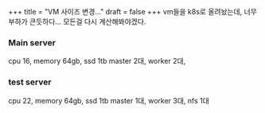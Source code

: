 +++
title = "VM 사이즈 변경..."
draft = false
+++
vm들을 k8s로 올려놨는데, 너무 부하가 큰듯하다... 모든걸 다시 계산해봐야겠다.

### Main server
cpu 16, memory 64gb, ssd 1tb
master 2대, worker 2대, 


### test server
cpu 22, memory 64gb, ssd 1tb
master 1대, worker 3대, nfs 1대

